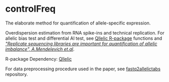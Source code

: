 # controlFreq
The elaborate method for quantification of allele-specific expression. 

Overdispersion estimation from RNA spike-ins and technical replication. For allelic bias test and differential AI test, see [Qllelic R-package](https://github.com/gimelbrantlab/Qllelic) functions and *["Replicate sequencing libraries are important for quantification of allelic imbalance", 
A.Mendelevich et.al](https://www.nature.com/articles/s41467-021-23544-8)*.

R-package 
Dependency: [Qllelic](https://github.com/gimelbrantlab/Qllelic) 

For data preprocessing procedure used in the paper, see [fastq2allelictabs](https://github.com/gimelbrantlab/fastq2allelictabs) repository.
